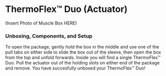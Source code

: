 # ThermoFlex™ Duo (Actuator)

(Insert Photo of Muscle Box HERE)

### Unboxing, Components, and Setup

To open the package, gently hold the box in the middle and use one of the pull tabs on either side to slide the box out of the sleeve, then open the box from the top and unfold forwards. Inside you will find a single ThermoFlex™ Duo. Pull the actuator out of the holding slots on either end of the package and remove. You have succesfully unboxed your ThermoFlex™ Duo!
